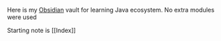 Here is my [Obsidian](https://obsidian.md/) vault for learning Java ecosystem. No extra modules were used

Starting note is [[Index]]

